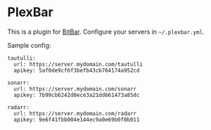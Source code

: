 PlexBar
=======

This is a plugin for [BitBar](https://getbitbar.com/). Configure your servers in `~/.plexbar.yml`. 

Sample config:
```
tautulli:
  url: https://server.mydomain.com/tautulli
  apikey: 5af0de9cf6f3befb43cb764174a952cd

sonarr:
  url: https://server.mydomain.com/sonarr
  apikey: 7b99cb6242d0ece3a21dd661473a85dc

radarr:
  url: https://server.mydomain.com/radarr
  apikey: 9e6f41fbb004e144ec9a0e69b0f0b011
```